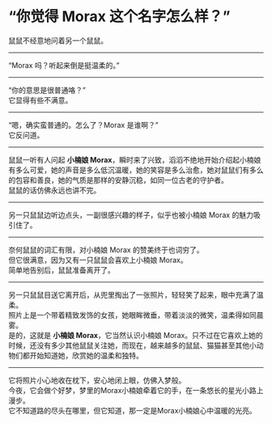 
# “你觉得 Morax 这个名字怎么样？”  
鼠鼠不经意地问着另一个鼠鼠。

---

“Morax 吗？听起来倒是挺温柔的。”

---

“你的意思是很普通咯？”  
它显得有些不满意。

---

“嗯，确实蛮普通的。怎么了？Morax 是谁啊？”  
它反问道。

---

鼠鼠一听有人问起 **小楠娘 Morax**，瞬时来了兴致，滔滔不绝地开始介绍起小楠娘有多么可爱，她的声音是多么低沉温暖，她的笑容是多么治愈，她对鼠鼠们有多么的包容和善良，她的气质是那样的安静沉稳，如同一位古老的守护者。  
鼠鼠的话仿佛永远也讲不完。

---

另一只鼠鼠边听边点头，一副很感兴趣的样子，似乎也被小楠娘 Morax 的魅力吸引住了。

---

奈何鼠鼠的词汇有限，对小楠娘 Morax 的赞美终于也词穷了。  
但它很满意，因为又有一只鼠鼠会喜欢上小楠娘 Morax。  
简单地告别后，鼠鼠准备离开了。

---

另一只鼠鼠目送它离开后，从兜里掏出了一张照片，轻轻笑了起来，眼中充满了温柔。  
照片上是一个带着精致发饰的女孩，她眼眸微垂，带着淡淡的微笑，温柔得如同晨雾。  
是的，这就是 **小楠娘 Morax**，它当然认识小楠娘 Morax。只不过在它喜欢上她的时候，还没有多少其他鼠鼠关注她，而现在，越来越多的鼠鼠、猫猫甚至其他小动物们都开始知道她，欣赏她的温柔和独特。

---

它将照片小心地收在枕下，安心地闭上眼，仿佛入梦般。  
今夜，它会做个好梦，梦里的Morax小楠娘牵着它的手，在一条悠长的星光小路上漫步。  
它不知道路的尽头在哪里，但它知道，那一定是Morax小楠娘心中温暖的光亮。
